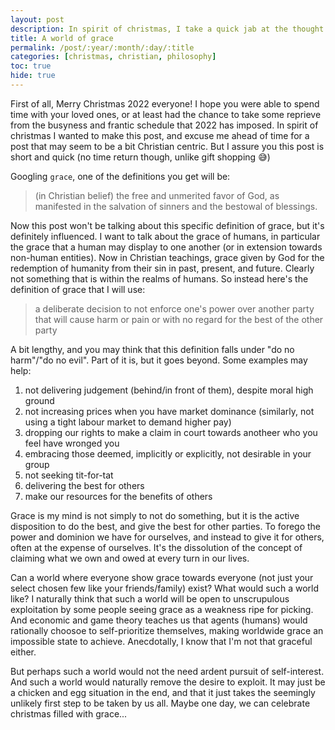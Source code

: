 ```yaml
---
layout: post
description: In spirit of christmas, I take a quick jab at the thought of a world where everyone shows grace to one another
title: A world of grace
permalink: /post/:year/:month/:day/:title
categories: [christmas, christian, philosophy]
toc: true
hide: true
---
```


First of all, Merry Christmas 2022 everyone! I hope you were able to spend time with your loved ones, or at least had the chance to take some reprieve from the busyness and frantic schedule that 2022 has imposed. In spirit of christmas I wanted to make this post, and excuse me ahead of time for a post that may seem to be a bit Christian centric. But I assure you this post is short and quick (no time return though, unlike gift shopping :sweat_smile:)

Googling `grace`, one of the definitions you get will be:

> (in Christian belief) the free and unmerited favor of God, as manifested in the salvation of sinners and the bestowal of blessings.

Now this post won't be talking about this specific definition of grace, but it's definitely influenced. I want to talk about the grace of humans, in particular the grace that a human may display to one another (or in extension towards non-human entities). Now in Christian teachings, grace given by God for the redemption of humanity from their sin in past, present, and future. Clearly not something that is within the realms of humans. So instead here's the definition of grace that I will use:

> a deliberate decision to not enforce one's power over another party that will cause harm or pain or with no regard for the best of the other party

A bit lengthy, and you may think that this definition falls under "do no harm"/"do no evil". Part of it is, but it goes beyond. Some examples may help:

1. not delivering judgement (behind/in front of them), despite moral high ground
2. not increasing prices when you have market dominance (similarly, not using a tight labour market to demand higher pay)
3. dropping our rights to make a claim in court towards anotheer who you feel have wronged you
4. embracing those deemed, implicitly or explicitly, not desirable in your group
5. not seeking tit-for-tat
6. delivering the best for others
7. make our resources for the benefits of others

Grace is my mind is not simply to not do something, but it is the active disposition to do the best, and give the best for other parties. To forego the power and dominion we have for ourselves, and instead to give it for others, often at the expense of ourselves. It's the dissolution of the concept of claiming what we own and owed at every turn in our lives.

Can a world where everyone show grace towards everyone (not just your select chosen few like your friends/family) exist? What would such a world like? I naturally think that such a world will be open to unscrupulous exploitation by some people seeing grace as a weakness ripe for picking. And economic and game theory teaches us that agents (humans) would rationally choosoe to self-prioritize themselves, making worldwide grace an impossible state to achieve. Anecdotally, I know that I'm not that graceful either.

But perhaps such a world would not the need ardent pursuit of self-interest. And such a world would naturally remove the desire to exploit. It may just be a chicken and egg situation in the end, and that it just takes the seemingly unlikely first step to be taken by us all. Maybe one day, we can celebrate christmas filled with grace...
